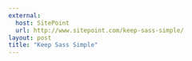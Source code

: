 ```yaml
---
external:
  host: SitePoint
  url: http://www.sitepoint.com/keep-sass-simple/
layout: post
title: "Keep Sass Simple"
---
```

